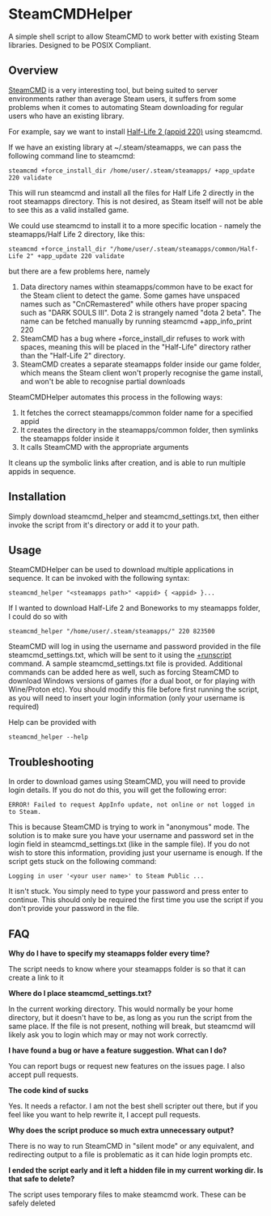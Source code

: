 # SteamCMDHelper
A simple shell script to allow SteamCMD to work better with existing Steam libraries. Designed to be POSIX Compliant.

## Overview ##

[SteamCMD](https://developer.valvesoftware.com/wiki/SteamCMD) is a very interesting tool, but being suited to server environments rather than average Steam users, it suffers from some problems when it comes to automating Steam downloading for regular users who have an existing library.

For example, say we want to install [Half-Life 2 (appid 220)](https://steamdb.info/app/220/) using steamcmd.

If we have an existing library at ~/.steam/steamapps, we can pass the following command line to steamcmd:

    steamcmd +force_install_dir /home/user/.steam/steamapps/ +app_update 220 validate
    
This will run steamcmd and install all the files for Half Life 2 directly in the root steamapps directory. This is not desired, as Steam itself will not be able to see this as a valid installed game.

We could use steamcmd to install it to a more specific location - namely the steamapps/Half Life 2 directory, like this:

    steamcmd +force_install_dir "/home/user/.steam/steamapps/common/Half-Life 2" +app_update 220 validate

 but there are a few problems here, namely

1. Data directory names within steamapps/common have to be exact for the Steam client to detect the game. Some games have unspaced names such as "CnCRemastered" while others have proper spacing such as "DARK SOULS III". Dota 2 is strangely named "dota 2 beta". The name can be fetched manually by running steamcmd +app_info_print 220
2. SteamCMD has a bug where +force_install_dir refuses to work with spaces, meaning this will be placed in the "Half-Life" directory rather than the "Half-Life 2" directory.
3. SteamCMD creates a separate steamapps folder inside our game folder, which means the Steam client won't properly recognise the game install, and won't be able to recognise partial downloads

SteamCMDHelper automates this process in the following ways:

1. It fetches the correct steamapps/common folder name for a specified appid
2. It creates the directory in the steamapps/common folder, then symlinks the steamapps folder inside it
3. It calls SteamCMD with the appropriate arguments

It cleans up the symbolic links after creation, and is able to run multiple appids in sequence.

## Installation ##

Simply download steamcmd_helper and steamcmd_settings.txt, then either invoke the script from it's directory or add it to your path.

## Usage ##

SteamCMDHelper can be used to download multiple applications in sequence. It can be invoked with the following syntax:

    steamcmd_helper "<steamapps path>" <appid> { <appid> }...
    
If I wanted to download Half-Life 2 and Boneworks to my steamapps folder, I could do so with

    steamcmd_helper "/home/user/.steam/steamapps/" 220 823500
    
SteamCMD will log in using the username and password provided in the file steamcmd_settings.txt, which will be sent to it using the [+runscript](https://developer.valvesoftware.com/wiki/SteamCMD#Automating_SteamCMD) command. A sample steamcmd_settings.txt file is provided. Additional commands can be added here as well, such as forcing SteamCMD to download Windows versions of games (for a dual boot, or for playing with Wine/Proton etc). You should modify this file before first running the script, as you will need to insert your login information (only your username is required)

Help can be provided with

    steamcmd_helper --help

## Troubleshooting ##

In order to download games using SteamCMD, you will need to provide login details. If you do not do this, you will get the following error:

    ERROR! Failed to request AppInfo update, not online or not logged in to Steam.
    
This is because SteamCMD is trying to work in "anonymous" mode. The solution is to make sure you have your username and password set in the login field in steamcmd_settings.txt (like in the sample file). If you do not wish to store this information, providing just your username is enough. If the script gets stuck on the following command:
    
    Logging in user '<your user name>' to Steam Public ...
    
It isn't stuck. You simply need to type your password and press enter to continue. This should only be required the first time you use the script if you don't provide your password in the file.

## FAQ ##

**Why do I have to specify my steamapps folder every time?**

The script needs to know where your steamapps folder is so that it can create a link to it

**Where do I place steamcmd_settings.txt?**

In the current working directory. This would normally be your home directory, but it doesn't have to be, as long as you run the script from the same place. If the file is not present, nothing will break, but steamcmd will likely ask you to login which may or may not work correctly.

**I have found a bug or have a feature suggestion. What can I do?**

You can report bugs or request new features on the issues page. I also accept pull requests.

**The code kind of sucks**

Yes. It needs a refactor. I am not the best shell scripter out there, but if you feel like you want to help rewrite it, I accept pull requests.

**Why does the script produce so much extra unnecessary output?**

There is no way to run SteamCMD in "silent mode" or any equivalent, and redirecting output to a file is problematic as it can hide login prompts etc.

**I ended the script early and it left a hidden file in my current working dir. Is that safe to delete?**

The script uses temporary files to make steamcmd work. These can be safely deleted
